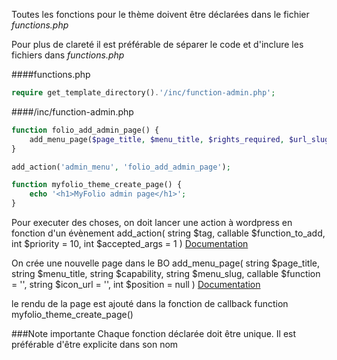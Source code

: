 Toutes les fonctions pour le thème doivent être déclarées dans le fichier *functions.php*

Pour plus de clareté il est préférable de séparer le code et d'inclure les fichiers dans *functions.php*

####functions.php
```php
require get_template_directory().'/inc/function-admin.php';
```

####/inc/function-admin.php
```php
function folio_add_admin_page() {
    add_menu_page($page_title, $menu_title, $rights_required, $url_slug, $callback, $icon_url, $position);
}

add_action('admin_menu', 'folio_add_admin_page');

function myfolio_theme_create_page() {
    echo '<h1>MyFolio admin page</h1>';
}
```
Pour executer des choses, on doit lancer une action à wordpress en fonction d'un évènement
add_action( string $tag, callable $function_to_add, int $priority = 10, int $accepted_args = 1 )
[Documentation](https://developer.wordpress.org/reference/functions/add_action/)

On crée une nouvelle page dans le BO
add_menu_page( string $page_title, string $menu_title, string $capability, string $menu_slug, callable $function = '', string $icon_url = '', int $position = null )
[Documentation](https://developer.wordpress.org/reference/functions/add_menu_page/)

le rendu de la page est ajouté dans la fonction de callback 
function myfolio_theme_create_page()

###Note importante
Chaque fonction déclarée doit être unique.
Il est préférable d'être explicite dans son nom 

